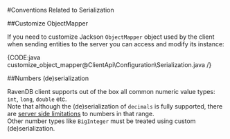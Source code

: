 ﻿#Conventions Related to Serialization

##Customize ObjectMapper

If you need to customize Jackson `ObjectMapper` object used by the client when sending entities to the server you can access and modify its instance:

{CODE:java customize_object_mapper@ClientApi\Configuration\Serialization.java /}

##Numbers (de)serialization

RavenDB client supports out of the box all common numeric value types: `int`, `long`, `double` etc.  
Note that although the (de)serialization of `decimals` is fully supported, there are [server side limitations](../../server/kb/numbers-in-ravendb) to numbers in that range.  
Other number types like `BigInteger` must be treated using custom (de)serialization.
